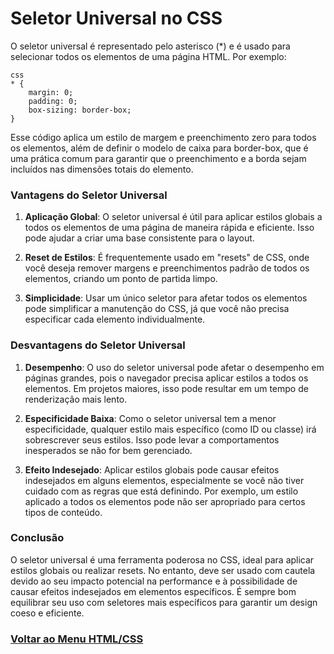 # Seletor Universal no CSS

O seletor universal é representado pelo asterisco (*) e é usado para selecionar todos os elementos de uma página HTML. Por exemplo:

```
css
* {
    margin: 0;
    padding: 0;
    box-sizing: border-box;
}
```


Esse código aplica um estilo de margem e preenchimento zero para todos os elementos, além de definir o modelo de caixa para border-box, que é uma prática comum para garantir que o preenchimento e a borda sejam incluídos nas dimensões totais do elemento.

### Vantagens do Seletor Universal

1. **Aplicação Global**: O seletor universal é útil para aplicar estilos globais a todos os elementos de uma página de maneira rápida e eficiente. Isso pode ajudar a criar uma base consistente para o layout.

2. **Reset de Estilos**: É frequentemente usado em "resets" de CSS, onde você deseja remover margens e preenchimentos padrão de todos os elementos, criando um ponto de partida limpo.

3. **Simplicidade**: Usar um único seletor para afetar todos os elementos pode simplificar a manutenção do CSS, já que você não precisa especificar cada elemento individualmente.

### Desvantagens do Seletor Universal

1. **Desempenho**: O uso do seletor universal pode afetar o desempenho em páginas grandes, pois o navegador precisa aplicar estilos a todos os elementos. Em projetos maiores, isso pode resultar em um tempo de renderização mais lento.

2. **Especificidade Baixa**: Como o seletor universal tem a menor especificidade, qualquer estilo mais específico (como ID ou classe) irá sobrescrever seus estilos. Isso pode levar a comportamentos inesperados se não for bem gerenciado.

3. **Efeito Indesejado**: Aplicar estilos globais pode causar efeitos indesejados em alguns elementos, especialmente se você não tiver cuidado com as regras que está definindo. Por exemplo, um estilo aplicado a todos os elementos pode não ser apropriado para certos tipos de conteúdo.

### Conclusão

O seletor universal é uma ferramenta poderosa no CSS, ideal para aplicar estilos globais ou realizar resets. No entanto, deve ser usado com cautela devido ao seu impacto potencial na performance e à possibilidade de causar efeitos indesejados em elementos específicos. É sempre bom equilibrar seu uso com seletores mais específicos para garantir um design coeso e eficiente.


### [Voltar ao Menu HTML/CSS](/HTML-CSS/menu_html-css.md)